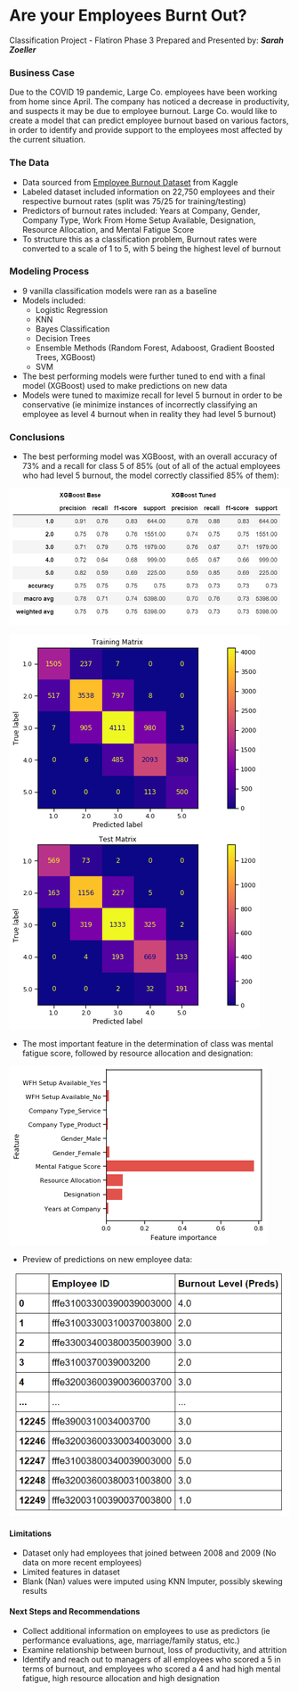 # Are your Employees Burnt Out?

Classification Project - Flatiron Phase 3
Prepared and Presented by:  **_Sarah Zoeller_**

### Business Case   
Due to the COVID 19 pandemic, Large Co. employees have been working from home since April. The company has noticed a decrease in productivity, and suspects it may be due to employee burnout. Large Co. would like to create a model that can predict employee burnout based on various factors, in order to identify and provide support to the employees most affected by the current situation. 

### The Data
- Data sourced from [Employee Burnout Dataset](https://www.kaggle.com/blurredmachine/are-your-employees-burning-out) from Kaggle
- Labeled dataset included information on 22,750 employees and their respective burnout rates (split was 75/25 for training/testing)
- Predictors of burnout rates included: Years at Company, Gender, Company Type, Work From Home Setup Available, Designation, Resource Allocation, and Mental Fatigue Score
- To structure this as a classification problem, Burnout rates were converted to a scale of 1 to 5, with 5 being the highest level of burnout

### Modeling Process
- 9 vanilla classification models were ran as a baseline
- Models included:
  - Logistic Regression
  - KNN
  - Bayes Classification
  - Decision Trees
  - Ensemble Methods (Random Forest, Adaboost, Gradient Boosted Trees, XGBoost)
  - SVM
- The best performing models were further tuned to end with a final model (XGBoost) used to make predictions on new data
- Models were tuned to maximize recall for level 5 burnout in order to be conservative (ie minimize instances of incorrectly classifying an employee as level 4 burnout when in reality they had level 5 burnout)

### Conclusions
- The best performing model was XGBoost, with an overall accuracy of 73% and a recall for class 5 of 85% (out of all of the actual employees who had level 5 burnout, the model correctly classified 85% of them):

![Model Comparison](https://github.com/swzoeller/Employee-Burnout-Classification-Project/blob/main/images/model_compare.PNG "Model Comparison")

![Matrices](https://github.com/swzoeller/Employee-Burnout-Classification-Project/blob/main/images/matrices_xg.png "Matrices")

- The most important feature in the determination of class was mental fatigue score, followed by resource allocation and designation:

![Feature Importances](https://github.com/swzoeller/Employee-Burnout-Classification-Project/blob/main/images/feature_importances_xg.png "Feature Importances")

- Preview of predictions on new employee data:

![Prediction Function](https://github.com/swzoeller/Employee-Burnout-Classification-Project/blob/main/images/predictions_preview.PNG "Prediction Function")

#### Limitations
- Dataset only had employees that joined between 2008 and 2009 (No data on more recent employees)
- Limited features in dataset
- Blank (Nan) values were imputed using KNN Imputer, possibly skewing results

#### Next Steps and Recommendations
- Collect additional information on employees to use as predictors  (ie performance evaluations, age, marriage/family status, etc.)
- Examine relationship between burnout, loss of productivity, and attrition
- Identify and reach out to managers of all employees who scored a 5 in terms of burnout, and employees who scored a 4 and had high mental fatigue, high resource allocation and high designation




